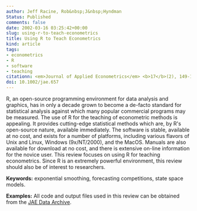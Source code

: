 ```yaml
---
author: Jeff Racine, Rob&nbsp;J&nbsp;Hyndman
Status: Published
comments: false
date: 2002-03-16 03:25:42+00:00
slug: using-r-to-teach-econometrics
title: Using R to Teach Econometrics
kind: article
tags:
- econometrics
- R
- software
- teaching
citationn: <em>Journal of Applied Econometrics</em> <b>17</b>(2), 149-174
doi: 10.1002/jae.657
---
```



R, an open-source programming environment for data analysis and graphics, has in only a decade grown to become a de-facto standard for statistical analysis against which many popular commercial programs may be measured. The use of R for the teaching of econometric methods is appealing. It provides cutting-edge statistical methods which are, by R's open-source nature, available immediately. The software is stable, available at no cost, and exists for a number of platforms, including various flavors of Unix and Linux, Windows (9x/NT/2000), and the MacOS. Manuals are also available for download at no cost, and there is extensive on-line information for the novice user. This review focuses on using R for teaching econometrics. Since R is an extremely powerful environment, this review should also be of interest to researchers.

**Keywords:** exponential smoothing, forecasting competitions, state space models.

**Examples:** All code and output files used in this review can be obtained from the [JAE Data Archive](http://qed.econ.queensu.ca/jae/2002-v17.2/racine-hyndman/).

